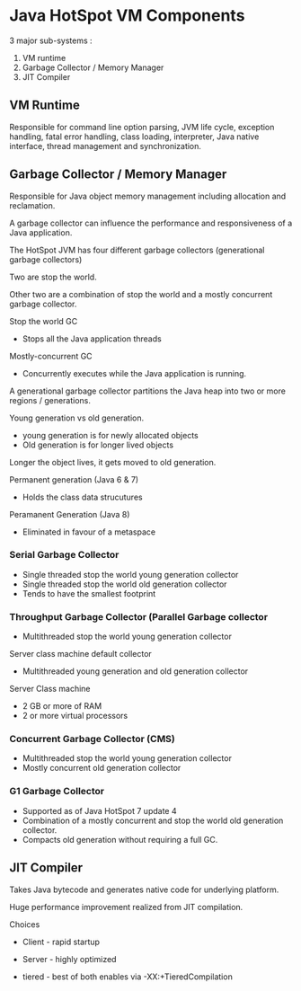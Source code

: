 # Java HotSpot VM Components #

3 major sub-systems :

1. VM runtime
2. Garbage Collector / Memory Manager
3. JIT Compiler


## VM Runtime ##

Responsible for command line option parsing, JVM life cycle, exception handling, fatal error handling, class loading, interpreter, Java native interface, thread management and synchronization.

## Garbage Collector / Memory Manager ##

Responsible for Java object memory management including allocation and reclamation.

A garbage collector can influence the performance and responsiveness of a Java application.

The HotSpot JVM has four different garbage collectors (generational garbage collectors)

Two are stop the world.

Other two are a combination of stop the world and a mostly concurrent garbage collector.

Stop the world GC

* Stops all the Java application threads

Mostly-concurrent GC

* Concurrently executes while the Java application is running.

A generational garbage collector partitions the Java heap into two or more regions / generations.


Young generation vs old generation.

* young generation is for newly allocated objects
* Old generation is for longer lived objects

Longer the object lives, it gets moved to old generation.


Permanent generation (Java 6 & 7)

* Holds the class data strucutures

Peramanent Generation (Java 8)

* Eliminated in favour of a metaspace



### Serial Garbage Collector  ###

* Single threaded stop the world young generation collector
* Single threaded stop the world old generation collector
* Tends to have the smallest footprint

### Throughput Garbage Collector (Parallel Garbage collector  ###

* Multithreaded stop the world young generation collector

Server class machine default collector

* Multithreaded young generation and old generation collector

Server Class machine

* 2 GB or more of RAM
* 2 or more virtual processors

### Concurrent Garbage Collector (CMS)  ###
* Multithreaded stop the world young generation collector
* Mostly concurrent old generation collector


### G1 Garbage Collector  ###

* Supported as of Java HotSpot 7 update 4
* Combination of a mostly concurrent and stop the world old generation collector.
* Compacts old generation without requiring a full GC.

## JIT Compiler ##

Takes Java bytecode and generates native code for underlying platform.

Huge performance improvement realized from JIT compilation.


Choices

* Client - rapid startup
* Server - highly optimized

* tiered  - best of both 
	enables via 
	-XX:+TieredCompilation


